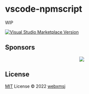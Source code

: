 # vscode-npmscript

WIP

<a href="https://marketplace.visualstudio.com/items?itemName=webxmsj.vscode-npmscript" target="__blank"><img src="https://img.shields.io/visual-studio-marketplace/v/webxmsj.vscode-npmscript.svg?color=eee&amp;label=VS%20Code%20Marketplace&logo=visual-studio-code" alt="Visual Studio Marketplace Version" /></a>

## Sponsors

<p align="center">
  <a href="https://cdn.jsdelivr.net/gh/webxmsj/static/sponsors.svg">
    <img src='https://cdn.jsdelivr.net/gh/webxmsj/static/sponsors.png'/>
  </a>
</p>

## License

[MIT](./LICENSE) License © 2022 [webxmsj](https://github.com/webxmsj)
